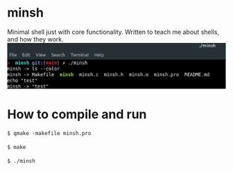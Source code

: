 # minsh
Minimal shell just with core functionality. Written to teach me about shells, and how they work.
![minsh](https://github.com/yukselberkay/minsh/blob/main/minsh.png "minsh")
# How to compile and run
```
$ qmake -makefile minsh.pro

$ make

$ ./minsh
```

